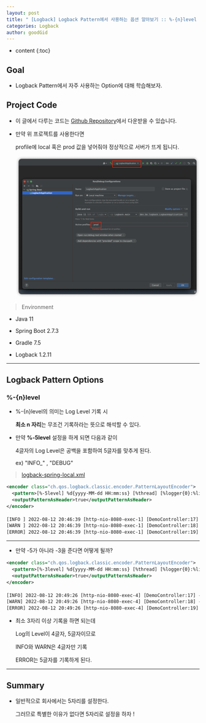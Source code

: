 ```yaml
---
layout: post
title: " [Logback] Logback Pattern에서 사용하는 옵션 알아보기 :: %-{n}level "
categories: Logback
author: goodGid
---
```

* content
{:toc}

## Goal

* Logback Pattern에서 자주 사용하는 Option에 대해 학습해보자.



## Project Code

* 이 글에서 다루는 코드는 [Github Repository](https://github.com/goodGid/Spring-Boot-2.7.3-Logback-Template)에서 다운받을 수 있습니다.

* 만약 위 프로젝트를 사용한다면

  profile에 local 혹은 prod 값을 넣어줘야 정상적으로 서버가 뜨게 됩니다.

  ![](/assets/img/logback/Logback-How-to-use-values-in-MDC_1.png)

> Environment

* Java 11

* Spring Boot 2.7.3

* Gradle 7.5

* Logback 1.2.11

---

## Logback Pattern Options

### %-{n}level

* %-{n}level의 의미는 Log Level 기록 시 

  **최소 n 자리**는 무조건 기록하라는 뜻으로 해석할 수 있다.

* 만약 **%-5level** 설정을 하게 되면 다음과 같이 

  4글자의 Log Level은 공백을 포함하여 5글자를 맞추게 된다.

  ex) "INFO_" , "DEBUG"
  
> [logback-spring-local.xml](https://github.com/goodGid/Spring-Boot-2.7.3-Logback-Template/blob/main/src/main/resources/logback-spring-local.xml)

``` xml
<encoder class="ch.qos.logback.classic.encoder.PatternLayoutEncoder">
  <pattern>[%-5level] %d{yyyy-MM-dd HH:mm:ss} [%thread] [%logger{0}:%line] - %msg%n</pattern>
  <outputPatternAsHeader>true</outputPatternAsHeader>
</encoder>

[INFO ] 2022-08-12 20:46:39 [http-nio-8080-exec-1] [DemoController:17] - log --> INFO
[WARN ] 2022-08-12 20:46:39 [http-nio-8080-exec-1] [DemoController:18] - log --> WARN
[ERROR] 2022-08-12 20:46:39 [http-nio-8080-exec-1] [DemoController:19] - log --> ERROR
```

---

* 만약 -5가 아니라 -3을 준다면 어떻게 될까?

``` xml
<encoder class="ch.qos.logback.classic.encoder.PatternLayoutEncoder">
  <pattern>[%-3level] %d{yyyy-MM-dd HH:mm:ss} [%thread] [%logger{0}:%line] - %msg%n</pattern>
  <outputPatternAsHeader>true</outputPatternAsHeader>
</encoder>

[INFO] 2022-08-12 20:49:26 [http-nio-8080-exec-4] [DemoController:17] - log --> INFO
[WARN] 2022-08-12 20:49:26 [http-nio-8080-exec-4] [DemoController:18] - log --> WARN
[ERROR] 2022-08-12 20:49:26 [http-nio-8080-exec-4] [DemoController:19] - log --> ERROR
```

* 최소 3자리 이상 기록을 하면 되는데

  Log의 Level이 4글자, 5글자이므로

  INFO와 WARN은 4글자만 기록

  ERROR는 5글자를 기록하게 된다.

---

## Summary

* 일반적으로 회사에서는 5자리를 설정한다.

  그러므로 특별한 이유가 없다면 5자리로 설정을 하자 !